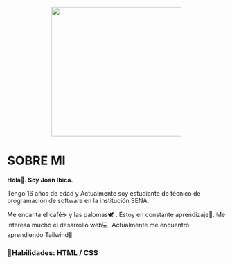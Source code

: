 <p align="center"> <img src="/tenor.gif" width="300px"/> </p>

# SOBRE MI

**Hola👋. Soy Joan Ibica.**

Tengo 16 años de edad y Actualmente soy estudiante de técnico de programación de software en la institución SENA.

Me encanta el café☕ y las palomas🕊️ . Estoy en constante aprendizaje📘. Me interesa mucho el desarrollo web💻.
Actualmente me encuentro aprendiendo Tailwind📝


### 🧰**Habilidades:** HTML / CSS


<!--
**DevJoanhac/DevJoanhac** is a ✨ _special_ ✨ repository because its `README.md` (this file) appears on your GitHub profile.

Here are some ideas to get you started:

- 🔭 I’m currently working on ...
- 🌱 I’m currently learning ...
- 👯 I’m looking to collaborate on ...
- 🤔 I’m looking for help with ...
- 💬 Ask me about ...
- 📫 How to reach me: DevJoanhac
- 😄 Pronouns: Joanhac
- ⚡ Fun fact: ...
-->
